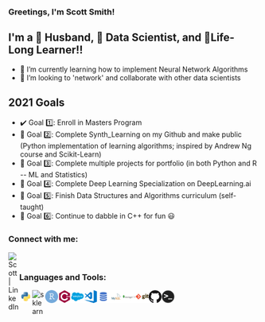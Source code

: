 ### Greetings, I'm Scott Smith!

## I'm a 👫 Husband, 📝 Data Scientist, and 🏫Life-Long Learner!!

- 🌱 I’m currently learning how to implement Neural Network Algorithms
- 👯 I’m looking to 'network' and collaborate with other data scientists
## 2021 Goals
- ✔️  Goal 1️⃣: Enroll in Masters Program 
- 🔲  Goal 2️⃣: Complete Synth_Learning on my Github and make public (Python implementation of learning algorithms; inspired by Andrew Ng course and Scikit-Learn)
- 🔲  Goal 3️⃣: Complete multiple projects for portfolio (in both Python and R -- ML and Statistics)
- 🔲  Goal 4️⃣: Complete Deep Learning Specialization on DeepLearning.ai
- 🔲  Goal 5️⃣: Finish Data Structures and Algorithms curriculum (self-taught)
- 🔲  Goal 6️⃣: Continue to dabble in C++ for fun 😃

### Connect with me:
[<img align="left" alt="Scott | LinkedIn" width="22px" src="https://cdn.jsdelivr.net/npm/simple-icons@v3/icons/linkedin.svg" />][linkedin]

<br />

### Languages and Tools:
<img align="left" alt="Python" width="26px" src="https://raw.githubusercontent.com/github/explore/80688e429a7d4ef2fca1e82350fe8e3517d3494d/topics/python/python.png" />
<img align="left" alt="sklearn" width="26px" src="https://github.com/scikit-learn/scikit-learn/blob/main/doc/logos/scikit-learn-logo-notext.png?raw=true" />
<img align="left" alt="R" width="26px" src="https://raw.githubusercontent.com/devicons/devicon/9f4f5cdb393299a81125eb5127929ea7bfe42889/icons/rstudio/rstudio-plain.svg" />
<img align="left" alt="Cpp" width="26px" src="https://raw.githubusercontent.com/devicons/devicon/9f4f5cdb393299a81125eb5127929ea7bfe42889/icons/cplusplus/cplusplus-plain.svg" />
<img align="left" alt="Salesforce" width="26px" src="https://raw.githubusercontent.com/devicons/devicon/9f4f5cdb393299a81125eb5127929ea7bfe42889/icons/salesforce/salesforce-plain.svg" />
<img align="left" alt="Visual Studio Code" width="26px" src="https://raw.githubusercontent.com/github/explore/80688e429a7d4ef2fca1e82350fe8e3517d3494d/topics/visual-studio-code/visual-studio-code.png" />
<img align="left" alt="SQL" width="26px" src="https://raw.githubusercontent.com/github/explore/80688e429a7d4ef2fca1e82350fe8e3517d3494d/topics/sql/sql.png" />
<img align="left" alt="MySQL" width="26px" src="https://raw.githubusercontent.com/github/explore/80688e429a7d4ef2fca1e82350fe8e3517d3494d/topics/mysql/mysql.png" />
<img align="left" alt="MongoDB" width="26px" src="https://raw.githubusercontent.com/github/explore/80688e429a7d4ef2fca1e82350fe8e3517d3494d/topics/mongodb/mongodb.png" />
<img align="left" alt="Git" width="26px" src="https://raw.githubusercontent.com/github/explore/80688e429a7d4ef2fca1e82350fe8e3517d3494d/topics/git/git.png" />
<img align="left" alt="GitHub" width="26px" src="https://raw.githubusercontent.com/github/explore/78df643247d429f6cc873026c0622819ad797942/topics/github/github.png" />
<img align="left" alt="Terminal" width="26px" src="https://raw.githubusercontent.com/github/explore/80688e429a7d4ef2fca1e82350fe8e3517d3494d/topics/terminal/terminal.png" />

<br />
<br />

[linkedin]: https://www.linkedin.com/in/scott-smith-2816a471/
